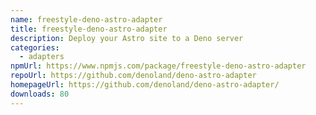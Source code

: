 ```yaml
---
name: freestyle-deno-astro-adapter
title: freestyle-deno-astro-adapter
description: Deploy your Astro site to a Deno server
categories:
  - adapters
npmUrl: https://www.npmjs.com/package/freestyle-deno-astro-adapter
repoUrl: https://github.com/denoland/deno-astro-adapter
homepageUrl: https://github.com/denoland/deno-astro-adapter/
downloads: 80
---
```


